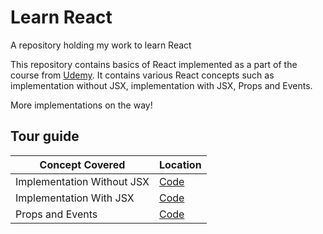 # Learn React
A repository holding my work to learn React

This repository contains basics of React implemented as a part of the course from [Udemy](https://www.udemy.com/course/gbarkhatov-react-basics-complete-latest/). It contains various React concepts such as implementation without JSX, implementation with JSX, Props and Events.

More implementations on the way!

## Tour guide
| Concept Covered | Location |
| ---------------|-------|
| Implementation Without JSX | [Code](../master/00-without-jsx) |
| Implementation With JSX | [Code](../master/01-with-jsx) |
| Props and Events | [Code](../master/02-props-events) |